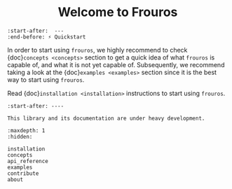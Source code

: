 <h1 style="text-align: center">Welcome to Frouros</h1>

```{include} ../../README.md
:start-after:  ---
:end-before: ⚡️ Quickstart
```

In order to start using `frouros`, we highly recommend to check {doc}`concepts <concepts>` section to get a quick idea of what `frouros` is capable of, and what it is not yet capable of. Subsequently, we recommend taking a look at the {doc}`examples <examples>` section since it is the best way to start using `frouros`.

Read {doc}`installation <installation>` instructions to start using `frouros`.

```{include} ../../README.md
:start-after: ----
```

```{warning}
This library and its documentation are under heavy development.
```

```{toctree}
:maxdepth: 1
:hidden:

installation
concepts
api_reference
examples
contribute
about
```
